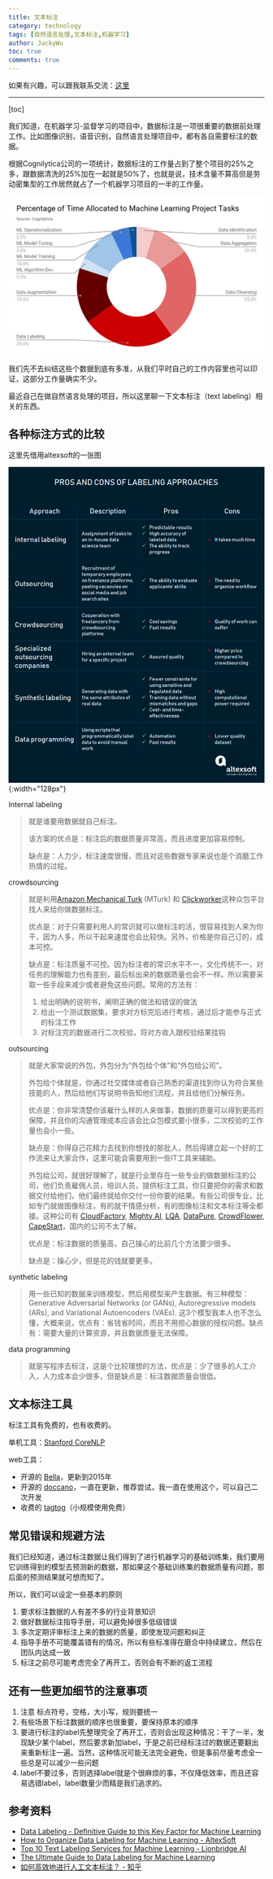 ```yaml
---
title: 文本标注
category: technology
tags: [自然语言处理,文本标注,机器学习]
author: JackyWu
toc: true
comments: true
---
```


如果有兴趣，可以跟我联系交流：[这里](/contact/)

---

[toc]

我们知道，在机器学习-监督学习的项目中，数据标注是一项很重要的数据前处理工作。比如图像识别，语音识别，自然语言处理项目中，都有各自需要标注的数据。

根据Cognilytica公司的一项统计，数据标注的工作量占到了整个项目的25%之多，跟数据清洗的25%加在一起就是50%了，也就是说，技术含量不算高但是劳动密集型的工作居然就占了一个机器学习项目的一半的工作量。

![word-image](/assets/images/machine_learning/word-image.png)

我们先不去纠结这些个数据到底有多准，从我们平时自己的工作内容里也可以印证，这部分工作量确实不少。

最近自己在做自然语言处理的项目，所以这里聊一下文本标注（text labeling）相关的东西。

## 各种标注方式的比较

这里先借用altexsoft的一张图

![C972465B-F4E9-44C1-8EF8-8FC79237035C](/assets/images/machine_learning/C972465B-F4E9-44C1-8EF8-8FC79237035C.png){:width="128px"}

Internal labeling

> 就是谁要用数据就自己标注。
>
> 该方案的优点是：标注后的数据质量非常高，而且进度更加容易控制。
>
> 缺点是：人力少，标注速度很慢，而且对这些数据专家来说也是个消磨工作热情的过程。

crowdsourcing

> 就是利用[Amazon Mechanical Turk](https://www.mturk.com/) (MTurk) 和 [Clickworker](https://www.clickworker.com/about-us/)这种众包平台找人来给你做数据标注。
>
> 优点是：对于只需要利用人的常识就可以做标注的活，很容易找到人来为你干，因为人多，所以干起来速度也会比较快。另外，价格是你自己订的，成本可控。
>
> 缺点是：标注质量不可控。因为标注者的常识水平不一，文化传统不一，对任务的理解能力也有差别，最后标出来的数据质量也会不一样。所以需要采取一些手段来减少或者避免这些问题。常用的方法有：
>
> 1. 给出明确的说明书，阐明正确的做法和错误的做法
> 2. 给出一个测试数据集，要求对方标完后进行考核，通过后才能参与正式的标注工作
> 3. 对标注完的数据进行二次校验，将对方收入跟校验结果挂钩

outsourcing

> 就是大家常说的外包，外包分为“外包给个体”和“外包给公司”。
>
> 外包给个体就是，你通过社交媒体或者自己熟悉的渠道找到你认为符合某些技能的人，然后给他们写说明书告知他们流程，并且给他们分解任务。
>
> 优点是：你非常清楚你该雇什么样的人来做事，数据的质量可以得到更高的保障，并且你的沟通管理成本应该会比众包模式要小很多，二次校验的工作量也会小一些。
>
> 缺点是：你得自己花精力去找到你想找的那批人，然后得建立起一个好的工作流来让大家合作，这里可能会需要用到一些IT工具来辅助。
>
> 外包给公司，就很好理解了，就是行业里存在一些专业的做数据标注的公司，他们负责雇佣人员，培训人员，提供标注工具，你只要把你的需求和数据交付给他们，他们最终就给你交付一份你要的结果。有些公司很专业，比如专门就做图像标注，有的就干情感分析，有的图像标注和文本标注等全都接。这种公司有  [CloudFactory](https://www.cloudfactory.com/), [Mighty AI](https://mty.ai/), [LQA](https://www.linkedin.com/company/lqa/),  [DataPure](https://www.datapure.co/), [CrowdFlower](https://www.crowdflower.com/), [CapeStart](http://www.capestart.com/)，国内的公司不太了解。
>
> 优点是：标注数据的质量高，自己操心的比前几个方法要少很多。
>
> 缺点是：操心少，但是花的钱就要更多。

synthetic labeling

> 用一些已知的数据来训练模型，然后用模型来产生数据。有三种模型：Generative Adversarial Networks (or GANs), Autoregressive models (ARs), and Variational Autoencoders (VAEs). 这3个模型我本人也不怎么懂，大概来说，优点有：省钱省时间，而且不用担心数据的授权问题。缺点有：需要大量的计算资源，并且数据质量无法保障。

data programming

> 就是写程序去标注，这是个比较理想的方法，优点是：少了很多的人工介入，人力成本会少很多，但是缺点是：标注数据质量会很低。



## 文本标注工具

标注工具有免费的，也有收费的。

单机工具：[Stanford CoreNLP](https://stanfordnlp.github.io/CoreNLP/)

web工具：

- 开源的 [Bella](https://github.com/dennybritz/bella)，更新到2015年
- 开源的 [doccano](https://github.com/doccano/doccano)，一直在更新，推荐尝试，我一直在使用这个，可以自己二次开发
- 收费的 [tagtog](https://www.tagtog.net/-pricing)（小规模使用免费）

## 常见错误和规避方法

我们已经知道，通过标注数据让我们得到了进行机器学习的基础训练集，我们要用它训练得到的模型去预测新的数据，那如果这个基础训练集的数据质量有问题，那后面的预测结果就可想而知了。

所以，我们可以设定一些基本的原则

1. 要求标注数据的人有差不多的行业背景知识
2. 做好数据标注指导手册，可以避免掉很多低级错误
3. 多次定期评审标注上来的数据的质量，即使发现问题和纠正
4. 指导手册不可能覆盖错有的情况，所以有些标准得在磨合中持续建立，然后在团队内达成一致
5. 标注之前尽可能考虑完全了再开工，否则会有不断的返工流程

## 还有一些更加细节的注意事项

1. 注意 标点符号，空格，大小写，规则要统一
2. 有些场景下标注数据的顺序也很重要，要保持原本的顺序
3. 要进行标注的label先整理完全了再开工，否则会出现这种情况：干了一半，发现缺少某个label，然后要求新加label，于是之前已经标注过的数据还要翻出来重新标注一遍。当然，这种情况可能无法完全避免，但是事前尽量考虑全一些总是可以减少一些问题
4. label不要过多，否则选择label就是个很麻烦的事，不仅降低效率，而且还容易选错label，label数量少而精是我们追求的。

## 参考资料

- [Data Labeling - Definitive Guide to this Key Factor for Machine Learning](https://www.promptcloud.com/blog/the-definitive-guide-to-data-labeling-for-machine-learning/?utm_campaign=blog&utm_medium=referral&utm_source=Quora)
- [How to Organize Data Labeling for Machine Learning - AltexSoft](https://www.altexsoft.com/blog/datascience/how-to-organize-data-labeling-for-machine-learning-approaches-and-tools/)
- [Top 10 Text Labeling Services for Machine Learning - Lionbridge AI](https://lionbridge.ai/articles/top-10-text-labeling-services-for-machine-learning/)
- [The Ultimate Guide to Data Labeling for Machine Learning](https://www.cloudfactory.com/data-labeling-guide)
- [如何高效地进行人工文本标注？ - 知乎](https://www.zhihu.com/question/62880596)

